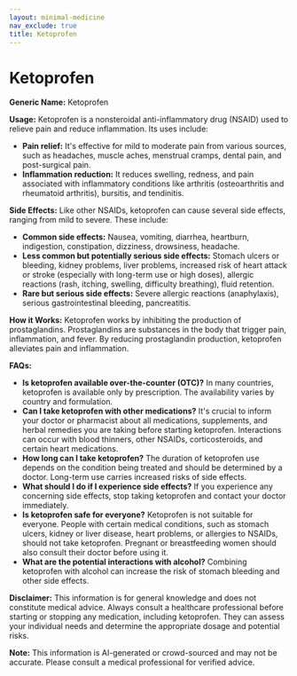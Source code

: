 ```yaml
---
layout: minimal-medicine
nav_exclude: true
title: Ketoprofen
---
```


# Ketoprofen

**Generic Name:** Ketoprofen

**Usage:** Ketoprofen is a nonsteroidal anti-inflammatory drug (NSAID) used to relieve pain and reduce inflammation.  Its uses include:

* **Pain relief:**  It's effective for mild to moderate pain from various sources, such as headaches, muscle aches, menstrual cramps, dental pain, and post-surgical pain.
* **Inflammation reduction:**  It reduces swelling, redness, and pain associated with inflammatory conditions like arthritis (osteoarthritis and rheumatoid arthritis), bursitis, and tendinitis.


**Side Effects:** Like other NSAIDs, ketoprofen can cause several side effects, ranging from mild to severe.  These include:

* **Common side effects:** Nausea, vomiting, diarrhea, heartburn, indigestion, constipation, dizziness, drowsiness, headache.
* **Less common but potentially serious side effects:**  Stomach ulcers or bleeding, kidney problems, liver problems, increased risk of heart attack or stroke (especially with long-term use or high doses), allergic reactions (rash, itching, swelling, difficulty breathing), fluid retention.
* **Rare but serious side effects:**  Severe allergic reactions (anaphylaxis), serious gastrointestinal bleeding, pancreatitis.


**How it Works:** Ketoprofen works by inhibiting the production of prostaglandins.  Prostaglandins are substances in the body that trigger pain, inflammation, and fever. By reducing prostaglandin production, ketoprofen alleviates pain and inflammation.


**FAQs:**

* **Is ketoprofen available over-the-counter (OTC)?**  In many countries, ketoprofen is available only by prescription.  The availability varies by country and formulation.
* **Can I take ketoprofen with other medications?**  It's crucial to inform your doctor or pharmacist about all medications, supplements, and herbal remedies you are taking before starting ketoprofen.  Interactions can occur with blood thinners, other NSAIDs, corticosteroids, and certain heart medications.
* **How long can I take ketoprofen?**  The duration of ketoprofen use depends on the condition being treated and should be determined by a doctor.  Long-term use carries increased risks of side effects.
* **What should I do if I experience side effects?**  If you experience any concerning side effects, stop taking ketoprofen and contact your doctor immediately.
* **Is ketoprofen safe for everyone?**  Ketoprofen is not suitable for everyone.  People with certain medical conditions, such as stomach ulcers, kidney or liver disease, heart problems, or allergies to NSAIDs, should not take ketoprofen. Pregnant or breastfeeding women should also consult their doctor before using it.
* **What are the potential interactions with alcohol?** Combining ketoprofen with alcohol can increase the risk of stomach bleeding and other side effects.

**Disclaimer:** This information is for general knowledge and does not constitute medical advice. Always consult a healthcare professional before starting or stopping any medication, including ketoprofen.  They can assess your individual needs and determine the appropriate dosage and potential risks.


**Note:** This information is AI-generated or crowd-sourced and may not be accurate. Please consult a medical professional for verified advice.